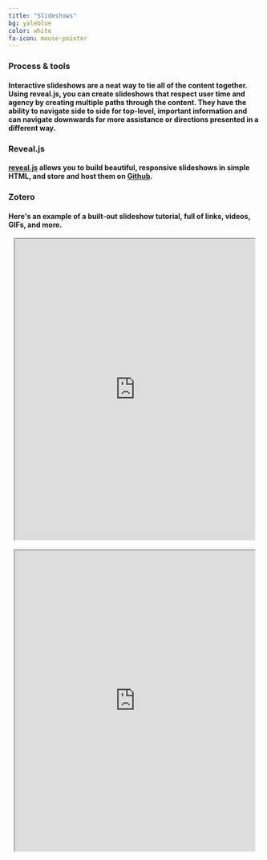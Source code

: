 ```yaml
---
title: "Slideshows"
bg: yaleblue
color: white
fa-icon: mouse-pointer
---
```


### Process & tools 
#### Interactive slideshows are a neat way to tie all of the content together. Using reveal.js, you can create slideshows that respect user time and agency by creating multiple paths through the content. They have the ability to navigate side to side for top-level, important information and can navigate downwards for more assistance or directions presented in a different way. 

### Reveal.js
#### [reveal.js](https://revealjs.com/#/) allows you to build beautiful, responsive slideshows in simple HTML, and store and host them on [Github](https://github.com). 

### Zotero
#### Here's an example of a built-out slideshow tutorial, full of links, videos, GIFs, and more.
<center>
  <iframe class="embedbox" src="https://uclalibrary.github.io/research-tips/embeds/zotero/" width="95%" height="600px"></iframe>
</center><BR>
  
  <center>
  <iframe src="https://uclalibrary.github.io/research-tips/embeds/zotero/" width="95%" height="600px"></iframe>
</center><BR>




